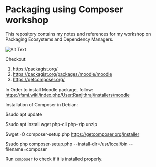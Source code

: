 # Packaging using Composer workshop

This repository contains my notes and references for my workshop on Packaging Ecosystems and Dependency Managers.

![Alt Text](https://github.com/Dantusaikamal/Packaging-using-Composer-workshop/blob/main/composer-big.png)

Checkout:
1. https://packagist.org/
2. https://packagist.org/packages/moodle/moodle
3. https://getcomposer.org/


In Order to install Moodle package, follow: 
https://fsmi.wiki/index.php/User:Ranjithraj/installers/moodle


Installation of Composer in Debian:

$sudo apt update

$sudo apt install wget php-cli php-zip unzip

$wget -O composer-setup.php https://getcomposer.org/installer

$sudo php composer-setup.php --install-dir=/usr/local/bin --filename=composer

Run `composer` to check if it is installed properly.
